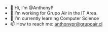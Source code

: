 - 👋 Hi, I’m @AnthonyP
- 👀 I’m working for Grupo Air in the IT Area.
- 🌱 I’m currently learning Computer Science
- 📫 How to reach me: anthonypr@grupoair.cl

<!---
AnthonyGA1/AnthonyGA1 is a ✨ special ✨ repository because its `README.md` (this file) appears on your GitHub profile.
You can click the Preview link to take a look at your changes.
--->
